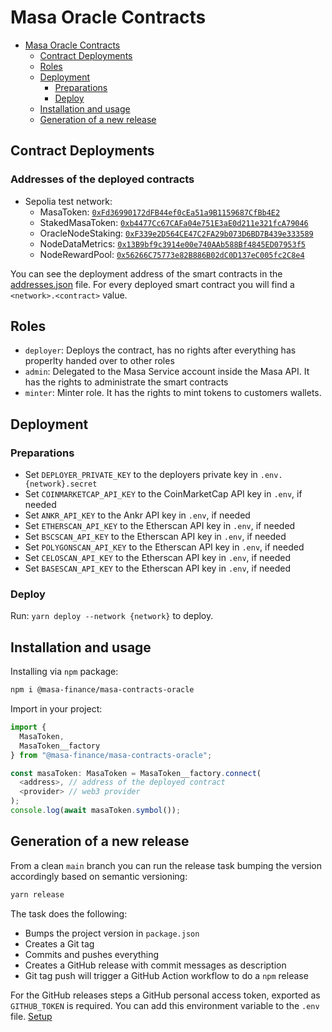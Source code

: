 # Masa Oracle Contracts

<!-- TOC -->
* [Masa Oracle Contracts](#masa-oracle-contracts)
  * [Contract Deployments](#contract-deployments)
  * [Roles](#roles)
  * [Deployment](#deployment)
    * [Preparations](#preparations)
    * [Deploy](#deploy)
  * [Installation and usage](#installation-and-usage)
  * [Generation of a new release](#generation-of-a-new-release)
<!-- TOC -->

## Contract Deployments

### Addresses of the deployed contracts

* Sepolia test network:
  * MasaToken: [`0xFd36990172dFB44ef0cEa51a9B1159687CfBb4E2`](https://sepolia.etherscan.io/address/0xFd36990172dFB44ef0cEa51a9B1159687CfBb4E2)
  * StakedMasaToken: [`0xb4477Cc67CAFa04e751E3aE0d211e321fcA79046`](https://sepolia.etherscan.io/address/0xb4477Cc67CAFa04e751E3aE0d211e321fcA79046)
  * OracleNodeStaking: [`0xF339e2D564CE47C2FA29b073D6BD7B439e333589`](https://sepolia.etherscan.io/address/0xF339e2D564CE47C2FA29b073D6BD7B439e333589)
  * NodeDataMetrics: [`0x13B9bf9c3914e00e740AAb588Bf4845ED07953f5`](https://sepolia.etherscan.io/address/0x13B9bf9c3914e00e740AAb588Bf4845ED07953f5)
  * NodeRewardPool: [`0x56266C75773e82B886B02dC0D137eC005fc2C8e4`](https://sepolia.etherscan.io/address/0x56266C75773e82B886B02dC0D137eC005fc2C8e4)

You can see the deployment address of the smart contracts in the [addresses.json](addresses.json) file. For every deployed smart contract you will find a `<network>.<contract>` value.

## Roles

- `deployer`: Deploys the contract, has no rights after everything has properlty handed over to other roles
- `admin`: Delegated to the Masa Service account inside the Masa API. It has the rights to administrate the smart
  contracts
- `minter`: Minter role. It has the rights to mint tokens to customers wallets.

## Deployment

### Preparations

* Set `DEPLOYER_PRIVATE_KEY` to the deployers private key in `.env.{network}.secret`
* Set `COINMARKETCAP_API_KEY` to the CoinMarketCap API key in `.env`, if needed
* Set `ANKR_API_KEY` to the Ankr API key in `.env`, if needed
* Set `ETHERSCAN_API_KEY` to the Etherscan API key in `.env`, if needed
* Set `BSCSCAN_API_KEY` to the Etherscan API key in `.env`, if needed
* Set `POLYGONSCAN_API_KEY` to the Etherscan API key in `.env`, if needed
* Set `CELOSCAN_API_KEY` to the Etherscan API key in `.env`, if needed
* Set `BASESCAN_API_KEY` to the Etherscan API key in `.env`, if needed

### Deploy

Run: `yarn deploy --network {network}` to deploy.

## Installation and usage

Installing via `npm` package:

```bash
npm i @masa-finance/masa-contracts-oracle
```

Import in your project:

```typescript
import {
  MasaToken,
  MasaToken__factory
} from "@masa-finance/masa-contracts-oracle";

const masaToken: MasaToken = MasaToken__factory.connect(
  <address>, // address of the deployed contract
  <provider> // web3 provider
);
console.log(await masaToken.symbol());
```

## Generation of a new release

From a clean `main` branch you can run the release task bumping the version accordingly based on semantic versioning:

```bash
yarn release
```

The task does the following:

* Bumps the project version in `package.json`
* Creates a Git tag
* Commits and pushes everything
* Creates a GitHub release with commit messages as description
* Git tag push will trigger a GitHub Action workflow to do a `npm` release

For the GitHub releases steps a GitHub personal access token, exported as `GITHUB_TOKEN` is required. You can add this
environment variable to the `.env` file. [Setup](https://github.com/release-it/release-it#github-releases)

